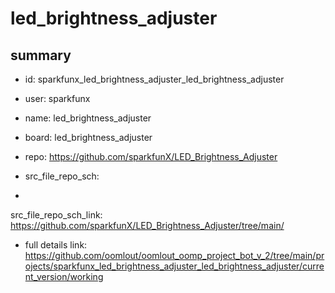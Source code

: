 # led_brightness_adjuster
 
## summary 
* id: sparkfunx_led_brightness_adjuster_led_brightness_adjuster
* user: sparkfunx
* name: led_brightness_adjuster
* board: led_brightness_adjuster
* repo: https://github.com/sparkfunX/LED_Brightness_Adjuster



* src_file_repo_sch: 
*
 src_file_repo_sch_link: https://github.com/sparkfunX/LED_Brightness_Adjuster/tree/main/
* full details link: https://github.com/oomlout/oomlout_oomp_project_bot_v_2/tree/main/projects/sparkfunx_led_brightness_adjuster_led_brightness_adjuster/current_version/working  






